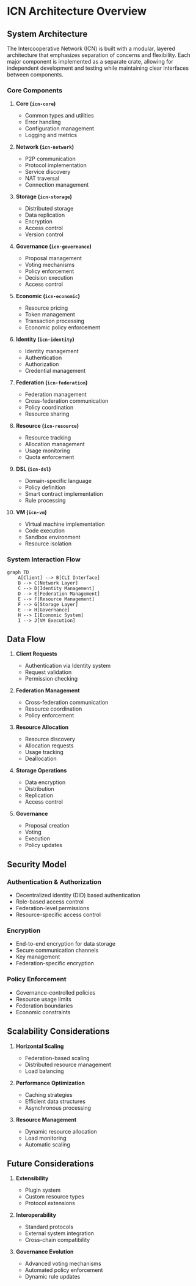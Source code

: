 # ICN Architecture Overview

## System Architecture

The Intercooperative Network (ICN) is built with a modular, layered architecture that emphasizes separation of concerns and flexibility. Each major component is implemented as a separate crate, allowing for independent development and testing while maintaining clear interfaces between components.

### Core Components

1. **Core (`icn-core`)**
   - Common types and utilities
   - Error handling
   - Configuration management
   - Logging and metrics

2. **Network (`icn-network`)**
   - P2P communication
   - Protocol implementation
   - Service discovery
   - NAT traversal
   - Connection management

3. **Storage (`icn-storage`)**
   - Distributed storage
   - Data replication
   - Encryption
   - Access control
   - Version control

4. **Governance (`icn-governance`)**
   - Proposal management
   - Voting mechanisms
   - Policy enforcement
   - Decision execution
   - Access control

5. **Economic (`icn-economic`)**
   - Resource pricing
   - Token management
   - Transaction processing
   - Economic policy enforcement

6. **Identity (`icn-identity`)**
   - Identity management
   - Authentication
   - Authorization
   - Credential management

7. **Federation (`icn-federation`)**
   - Federation management
   - Cross-federation communication
   - Policy coordination
   - Resource sharing

8. **Resource (`icn-resource`)**
   - Resource tracking
   - Allocation management
   - Usage monitoring
   - Quota enforcement

9. **DSL (`icn-dsl`)**
   - Domain-specific language
   - Policy definition
   - Smart contract implementation
   - Rule processing

10. **VM (`icn-vm`)**
    - Virtual machine implementation
    - Code execution
    - Sandbox environment
    - Resource isolation

### System Interaction Flow

```mermaid
graph TD
    A[Client] --> B[CLI Interface]
    B --> C[Network Layer]
    C --> D[Identity Management]
    D --> E[Federation Management]
    E --> F[Resource Management]
    F --> G[Storage Layer]
    E --> H[Governance]
    H --> I[Economic System]
    I --> J[VM Execution]
```

## Data Flow

1. **Client Requests**
   - Authentication via Identity system
   - Request validation
   - Permission checking

2. **Federation Management**
   - Cross-federation communication
   - Resource coordination
   - Policy enforcement

3. **Resource Allocation**
   - Resource discovery
   - Allocation requests
   - Usage tracking
   - Deallocation

4. **Storage Operations**
   - Data encryption
   - Distribution
   - Replication
   - Access control

5. **Governance**
   - Proposal creation
   - Voting
   - Execution
   - Policy updates

## Security Model

### Authentication & Authorization

- Decentralized identity (DID) based authentication
- Role-based access control
- Federation-level permissions
- Resource-specific access control

### Encryption

- End-to-end encryption for data storage
- Secure communication channels
- Key management
- Federation-specific encryption

### Policy Enforcement

- Governance-controlled policies
- Resource usage limits
- Federation boundaries
- Economic constraints

## Scalability Considerations

1. **Horizontal Scaling**
   - Federation-based scaling
   - Distributed resource management
   - Load balancing

2. **Performance Optimization**
   - Caching strategies
   - Efficient data structures
   - Asynchronous processing

3. **Resource Management**
   - Dynamic resource allocation
   - Load monitoring
   - Automatic scaling

## Future Considerations

1. **Extensibility**
   - Plugin system
   - Custom resource types
   - Protocol extensions

2. **Interoperability**
   - Standard protocols
   - External system integration
   - Cross-chain compatibility

3. **Governance Evolution**
   - Advanced voting mechanisms
   - Automated policy enforcement
   - Dynamic rule updates 